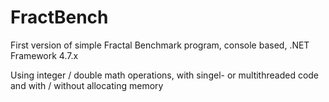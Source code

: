 # FractBench

First version of simple Fractal Benchmark program, console based, .NET Framework 4.7.x

Using integer / double math operations, with singel- or multithreaded code and with / without allocating memory
